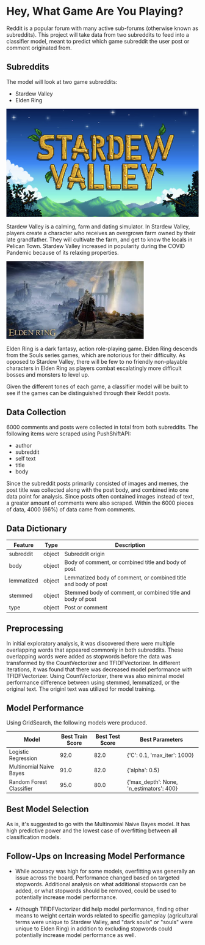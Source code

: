 # Hey, What Game Are You Playing?

Reddit is a popular forum with many active sub-forums (otherwise known as subreddits). This project will take data from two subreddits to feed into a classifier model, meant to predict which game subreddit the user post or comment originated from.

## Subreddits

The model will look at two game subreddits:

- Stardew Valley
- Elden Ring 

![stardewvalley](images/stardew.png)

Stardew Valley is a calming, farm and dating simulator. In Stardew Valley, players create a character who receives an overgrown farm owned by their late grandfather. They will cultivate the farm, and get to know the locals in Pelican Town. Stardew Valley increased in popularity during the COVID Pandemic because of its relaxing properties.

![elden](images/elden.jpeg)

Elden Ring is a dark fantasy, action role-playing game. Elden Ring descends from the Souls series games, which are notorious for their difficulty. As opposed to Stardew Valley, there will be few to no friendly non-playable characters in Elden Ring as players combat escalatingly more difficult bosses and monsters to level up.

Given the different tones of each game, a classifier model will be built to see if the games can be distinguished through their Reddit posts.

## Data Collection

6000 comments and posts were collected in total from both subreddits.  The following items were scraped using PushShiftAPI:
- author
- subreddit
- self text
- title
- body

Since the subreddit posts primarily consisted of images and memes, the post title was collected along with the post body, and combined into one data point for analysis. Since posts often contained images instead of text, a greater amount of comments were also scraped. Within the 6000 pieces of data, 4000 (66%) of data came from comments.

## Data Dictionary

|Feature|Type|Description|
|---|---|---|
|subreddit|object| Subreddit origin|
|body|object| Body of comment, or combined title and body of post|
|lemmatized|object| Lemmatized body of comment, or combined title and body of post|
|stemmed|object| Stemmed body of comment, or combined title and body of post|
|type|object| Post or comment|

## Preprocessing

In initial exploratory analysis, it was discovered there were multiple overlapping words that appeared commonly in both subreddits. These overlapping words were added as stopwords before the data was transformed by the CountVectorizer and TFIDFVectorizer. In different iterations, it was found that there was decreased model performance with TFIDFVectorizer. Using CountVectorizer, there was also minimal model performance difference between using stemmed, lemmatized, or the original text. The originl text was utilized for model training.

## Model Performance

Using GridSearch, the following models were produced.

|Model|Best Train Score|Best Test Score|Best Parameters|
|---|---|---|---|
|Logistic Regression|92.0|82.0|{'C': 0.1, 'max_iter': 1000}|
|Multinomial Naive Bayes|91.0|82.0|{'alpha': 0.5}|
|Random Forest Classifier|95.0|80.0|{'max_depth': None, 'n_estimators': 400}|


## Best Model Selection

As is, it's suggested to go with the Multinomial Naive Bayes model. It has high predictive power and the lowest case of overfitting between all classification models.

## Follow-Ups on Increasing Model Performance

- While accuracy was high for some models, overfitting was generally an issue across the board. Performance changed based on targeted stopwords. Additional analysis on what additional stopwords can be added, or what stopwords should be removed, could be used to potentially increase model performance.

- Although TFIDFVectorizer did help model performance, finding other means to weight certain words related to specific gameplay (agricultural terms were unique to Stardew Valley, and "dark souls" or "souls" were unique to Elden Ring) in addition to excluding stopwords could potentially increase model performance as well.
